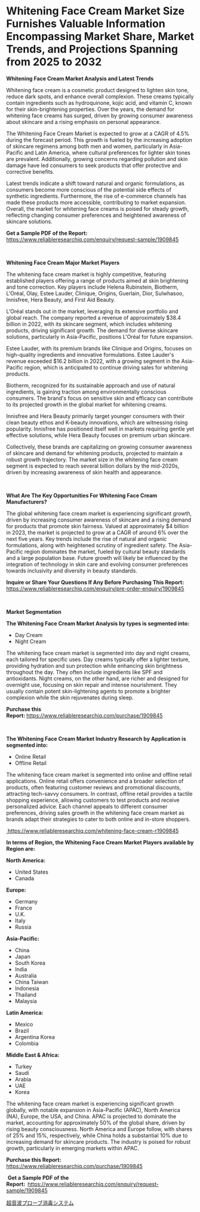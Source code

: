 <p><h1>Whitening Face Cream Market Size Furnishes Valuable Information Encompassing Market Share, Market Trends, and Projections Spanning from 2025 to 2032</h1></p><p><strong>Whitening Face Cream Market Analysis and Latest Trends</strong></p>
<p><p>Whitening face cream is a cosmetic product designed to lighten skin tone, reduce dark spots, and enhance overall complexion. These creams typically contain ingredients such as hydroquinone, kojic acid, and vitamin C, known for their skin-brightening properties. Over the years, the demand for whitening face creams has surged, driven by growing consumer awareness about skincare and a rising emphasis on personal appearance.</p><p>The Whitening Face Cream Market is expected to grow at a CAGR of 4.5% during the forecast period. This growth is fueled by the increasing adoption of skincare regimens among both men and women, particularly in Asia-Pacific and Latin America, where cultural preferences for lighter skin tones are prevalent. Additionally, growing concerns regarding pollution and skin damage have led consumers to seek products that offer protective and corrective benefits. </p><p>Latest trends indicate a shift toward natural and organic formulations, as consumers become more conscious of the potential side effects of synthetic ingredients. Furthermore, the rise of e-commerce channels has made these products more accessible, contributing to market expansion. Overall, the market for whitening face creams is poised for steady growth, reflecting changing consumer preferences and heightened awareness of skincare solutions.</p></p>
<p><strong>Get a Sample PDF of the Report:&nbsp;</strong> <a href="https://www.reliableresearchiq.com/enquiry/request-sample/1909845?utm_campaign=1082&utm_medium=2&utm_source=Github&utm_content=ia&utm_term=08022025&utm_id=whitening-face-cream">https://www.reliableresearchiq.com/enquiry/request-sample/1909845</a></p>
<p>&nbsp;</p>
<p><strong>Whitening Face Cream Major Market Players</strong></p>
<p><p>The whitening face cream market is highly competitive, featuring established players offering a range of products aimed at skin brightening and tone correction. Key players include Helena Rubinstein, Biotherm, L'Oréal, Olay, Estee Lauder, Clinique, Origins, Guerlain, Dior, Sulwhasoo, Innisfree, Hera Beauty, and First Aid Beauty.</p><p>L'Oréal stands out in the market, leveraging its extensive portfolio and global reach. The company reported a revenue of approximately $38.4 billion in 2022, with its skincare segment, which includes whitening products, driving significant growth. The demand for diverse skincare solutions, particularly in Asia-Pacific, positions L'Oréal for future expansion.</p><p>Estee Lauder, with its premium brands like Clinique and Origins, focuses on high-quality ingredients and innovative formulations. Estee Lauder's revenue exceeded $16.2 billion in 2022, with a growing segment in the Asia-Pacific region, which is anticipated to continue driving sales for whitening products.</p><p>Biotherm, recognized for its sustainable approach and use of natural ingredients, is gaining traction among environmentally conscious consumers. The brand's focus on sensitive skin and efficacy can contribute to its projected growth in the global market for whitening creams.</p><p>Innisfree and Hera Beauty primarily target younger consumers with their clean beauty ethos and K-beauty innovations, which are witnessing rising popularity. Innisfree has positioned itself well in markets requiring gentle yet effective solutions, while Hera Beauty focuses on premium urban skincare.</p><p>Collectively, these brands are capitalizing on growing consumer awareness of skincare and demand for whitening products, projected to maintain a robust growth trajectory. The market size in the whitening face cream segment is expected to reach several billion dollars by the mid-2020s, driven by increasing awareness of skin health and appearance.</p></p>
<p>&nbsp;</p>
<p><strong>What Are The Key Opportunities For Whitening Face Cream Manufacturers?</strong></p>
<p><p>The global whitening face cream market is experiencing significant growth, driven by increasing consumer awareness of skincare and a rising demand for products that promote skin fairness. Valued at approximately $4 billion in 2023, the market is projected to grow at a CAGR of around 6% over the next five years. Key trends include the rise of natural and organic formulations, along with heightened scrutiny of ingredient safety. The Asia-Pacific region dominates the market, fueled by cultural beauty standards and a large population base. Future growth will likely be influenced by the integration of technology in skin care and evolving consumer preferences towards inclusivity and diversity in beauty standards.</p></p>
<p><strong>Inquire or Share Your Questions If Any Before Purchasing This Report:</strong> <a href="https://www.reliableresearchiq.com/enquiry/pre-order-enquiry/1909845?utm_campaign=1082&utm_medium=2&utm_source=Github&utm_content=ia&utm_term=08022025&utm_id=whitening-face-cream">https://www.reliableresearchiq.com/enquiry/pre-order-enquiry/1909845</a></p>
<p>&nbsp;</p>
<p><strong>Market Segmentation</strong></p>
<p><strong>The Whitening Face Cream Market Analysis by types is segmented into:</strong></p>
<p><ul><li>Day Cream</li><li>Night Cream</li></ul></p>
<p><p>The whitening face cream market is segmented into day and night creams, each tailored for specific uses. Day creams typically offer a lighter texture, providing hydration and sun protection while enhancing skin brightness throughout the day. They often include ingredients like SPF and antioxidants. Night creams, on the other hand, are richer and designed for overnight use, focusing on skin repair and intense nourishment. They usually contain potent skin-lightening agents to promote a brighter complexion while the skin rejuvenates during sleep.</p></p>
<p><strong>Purchase this Report:&nbsp;</strong><a href="https://www.reliableresearchiq.com/purchase/1909845?utm_campaign=1082&utm_medium=2&utm_source=Github&utm_content=ia&utm_term=08022025&utm_id=whitening-face-cream">https://www.reliableresearchiq.com/purchase/1909845</a></p>
<p>&nbsp;</p>
<p><strong>The Whitening Face Cream Market Industry Research by Application is segmented into:</strong></p>
<p><ul><li>Online Retail</li><li>Offline Retail</li></ul></p>
<p><p>The whitening face cream market is segmented into online and offline retail applications. Online retail offers convenience and a broader selection of products, often featuring customer reviews and promotional discounts, attracting tech-savvy consumers. In contrast, offline retail provides a tactile shopping experience, allowing customers to test products and receive personalized advice. Each channel appeals to different consumer preferences, driving sales growth in the whitening face cream market as brands adapt their strategies to cater to both online and in-store shoppers.</p></p>
<p><a href="https://www.reliableresearchiq.com/whitening-face-cream-r1909845?utm_campaign=1082&utm_medium=2&utm_source=Github&utm_content=ia&utm_term=08022025&utm_id=whitening-face-cream">&nbsp;https://www.reliableresearchiq.com/whitening-face-cream-r1909845</a></p>
<p><strong>In terms of Region, the Whitening Face Cream Market Players available by Region are:</strong></p>
<p>
    <p> <strong> North America: </strong>
        <ul>
            <li>United States</li>
            <li>Canada</li>
        </ul>
        </p> 
    <p> <strong> Europe: </strong>
        <ul>
            <li>Germany</li>
            <li>France</li>
            <li>U.K.</li>
            <li>Italy</li>
            <li>Russia</li>
        </ul>
        </p> 
    <p> <strong> Asia-Pacific: </strong>
        <ul>
            <li>China</li>
            <li>Japan</li>
            <li>South Korea</li>
            <li>India</li>
            <li>Australia</li>
            <li>China Taiwan</li>
            <li>Indonesia</li>
            <li>Thailand</li>
            <li>Malaysia</li>
        </ul>
        </p> 
    <p> <strong> Latin America: </strong>
        <ul>
            <li>Mexico</li>
            <li>Brazil</li>
            <li>Argentina Korea</li>
            <li>Colombia</li>
        </ul>
        </p> 
    <p> <strong> Middle East & Africa: </strong>
        <ul>
            <li>Turkey</li>
            <li>Saudi</li>
            <li>Arabia</li>
            <li>UAE</li>
            <li>Korea</li>
        </ul>
    </p>
    </p>
<p><p>The whitening face cream market is experiencing significant growth globally, with notable expansion in Asia-Pacific (APAC), North America (NA), Europe, the USA, and China. APAC is projected to dominate the market, accounting for approximately 50% of the global share, driven by rising beauty consciousness. North America and Europe follow, with shares of 25% and 15%, respectively, while China holds a substantial 10% due to increasing demand for skincare products. The industry is poised for robust growth, particularly in emerging markets within APAC.</p></p>
<p><strong>Purchase this Report: </strong><a href="https://www.reliableresearchiq.com/purchase/1909845?utm_campaign=1082&utm_medium=2&utm_source=Github&utm_content=ia&utm_term=08022025&utm_id=whitening-face-cream">https://www.reliableresearchiq.com/purchase/1909845</a></p>
<p>&nbsp;<strong>Get a Sample PDF of the Report:&nbsp;&nbsp;</strong><a href="https://www.reliableresearchiq.com/enquiry/request-sample/1909845?utm_campaign=1082&utm_medium=2&utm_source=Github&utm_content=ia&utm_term=08022025&utm_id=whitening-face-cream">https://www.reliableresearchiq.com/enquiry/request-sample/1909845</a></p>
<p><strong></strong></p>
<p><p><a href="https://github.com/lababdou/Market-Research-Report-List-6/blob/main/941847835613.md?utm_campaign=1082&utm_medium=2&utm_source=Github&utm_content=ia&utm_term=08022025&utm_id=whitening-face-cream">超音波プローブ消毒システム</a></p></p>